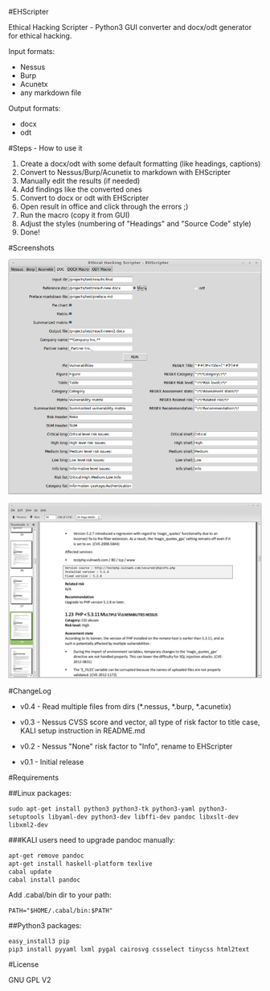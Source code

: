 #EHScripter

Ethical Hacking Scripter - Python3 GUI converter and docx/odt generator for ethical hacking.

Input formats:
- Nessus 
- Burp 
- Acunetx
- any markdown file

Output formats:
- docx
- odt


#Steps - How to use it

1. Create a docx/odt with some default formatting (like headings, captions)
2. Convert to Nessus/Burp/Acunetix to markdown with EHScripter
3. Manually edit the results (if needed)
4. Add findings like the converted ones
5. Convert to docx or odt with EHScripter
6. Open result in office and click through the errors ;)
7. Run the macro (copy it from GUI)
8. Adjust the styles (numbering of "Headings" and "Source Code" style)
9. Done!

#Screenshots

![GUI](screenshots/gui.png)

![Result sample](screenshots/sample.png)


#ChangeLog

- v0.4 - Read multiple files from dirs (*.nessus, *.burp, *.acunetix)

- v0.3 - Nessus CVSS score and vector, all type of risk factor to title case, KALI setup instruction in README.md

- v0.2 - Nessus "None" risk factor to "Info", rename to EHScripter

- v0.1 - Initial release

#Requirements

##Linux packages:

    sudo apt-get install python3 python3-tk python3-yaml python3-setuptools libyaml-dev python3-dev libffi-dev pandoc libxslt-dev libxml2-dev

###KALI users need to upgrade pandoc manually:

    apt-get remove pandoc
    apt-get install haskell-platform texlive
    cabal update
    cabal install pandoc

Add .cabal/bin dir to your path:
    
    PATH="$HOME/.cabal/bin:$PATH"


##Python3 packages:

    easy_install3 pip
    pip3 install pyyaml lxml pygal cairosvg cssselect tinycss html2text

#License

GNU GPL V2



